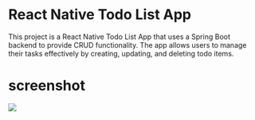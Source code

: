 # React Native Todo List App

This project is a React Native Todo List App that uses a Spring Boot backend to provide CRUD functionality. The app allows users to manage their tasks effectively by creating, updating, and deleting todo items.

# screenshot

<img src="https://user-images.githubusercontent.com/92185695/234464527-0562fa0d-d48d-44bb-bb9b-a14f92f7a5a7.png">
